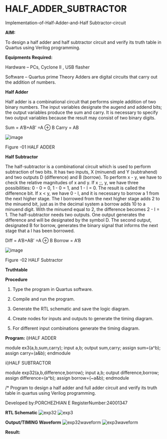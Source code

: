 # HALF_ADDER_SUBTRACTOR

Implementation-of-Half-Adder-and-Half Subtractor-circuit

**AIM:**

To design a half adder and half subtractor circuit and verify its truth table in Quartus using Verilog programming.

**Equipments Required:**

Hardware – PCs, Cyclone II , USB flasher 

Software – Quartus prime Theory Adders are digital circuits that carry out the addition of numbers.

**Half Adder**

Half adder is a combinational circuit that performs simple addition of two binary numbers. The input variables designate the augend and addend bits; the output variables produce the sum and carry. It is necessary to specify two output variables because the result may consist of two binary digits.

Sum = A’B+AB’ =A ⊕ B Carry = AB

![image](https://github.com/naavaneetha/HALF_ADDER_SUBTRACTOR/assets/154305477/bd4a0b2c-cdbc-4184-ab08-81578f121e1f)

Figure -01 HALF ADDER

**Half Subtractor**

The half-subtractor is a combinational circuit which is used to perform subtraction of two bits. It has two inputs, X (minuend) and Y (subtrahend) and two outputs D (difference) and B (borrow). To perform x - y, we have to check the relative magnitudes of x and y. If x ;;, y, we have three possibilities: 0 - 0 = 0, 1 - 0 = 1, and 1 - I = 0. The result is called the difference bit. If x < y, we have 0 - I, and it is necessary to borrow a 1 from the next higher stage. The I borrowed from the next higher stage adds 2 to the minuend bit, just as in the decimal system a borrow adds 10 to a minuend digit. With the minuend equal to 2, the difference becomes 2 - I = 1. The half-subtractor needs two outputs. One output generates the difference and will be designated by the symbol D. The second output, designated B for borrow, generates the binary signal that informs the next stage that a I has been borrowed. 

Diff = A’B+AB’ =A ⊕ B
Borrow = A’B

 ![image](https://github.com/naavaneetha/HALF_ADDER_SUBTRACTOR/assets/154305477/d76b099c-513f-4e7c-843a-e2fd028a531a)

Figure -02 HALF Subtractor

**Truthtable**

**Procedure**

1.	Type the program in Quartus software.

2.	Compile and run the program.

3.	Generate the RTL schematic and save the logic diagram.

4.	Create nodes for inputs and outputs to generate the timing diagram.

5.	For different input combinations generate the timing diagram.


**Program:**
i)HALF ADDER

module ex3(a,b,sum,carry);
input a,b;
output sum,carry;
assign sum=(a^b);
assign carry=(a&b);
endmodule

ii)HALF SUBTRACTOR

module exp32(a,b,difference,borrow);
input a,b;
output difference,borrow;
assign difference=(a^b);
assign borrow=(~a&b);
endmodule

/* Program to design a half adder and full adder circuit and verify its truth table in quartus using Verilog programming.

Developed by:PORCHEZHIAN E
RegisterNumber:24001347

**RTL Schematic**
![exp32](https://github.com/user-attachments/assets/c3d6f305-7b85-4985-9e04-5d42685ef4ea)
![exp3](https://github.com/user-attachments/assets/bfec1f15-2eaa-4ae6-829f-b33dba82b30e)

**Output/TIMING Waveform**
![exp32waveform](https://github.com/user-attachments/assets/fa4c102e-2edb-4747-b66a-5eff0124398d)
![exp3waveform](https://github.com/user-attachments/assets/e2d8bc32-3c47-454d-9a54-dc6ca2606916)

**Result:**
